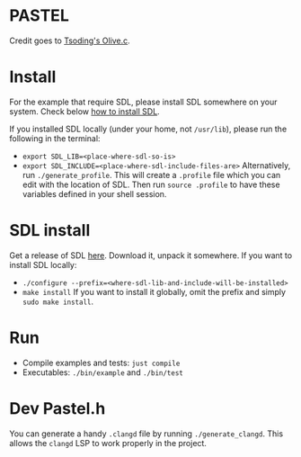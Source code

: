 # PASTEL
Credit goes to [Tsoding's Olive.c](https://github.com/tsoding/olive.c).

# Install
For the example that require SDL, please install SDL somewhere on your system.
Check below [how to install SDL](#SDL-install).

If you installed SDL locally (under your home, not `/usr/lib`),
please run the following in the terminal:
- `export SDL_LIB=<place-where-sdl-so-is>`
- `export SDL_INCLUDE=<place-where-sdl-include-files-are>`
Alternatively, run `./generate_profile`.
This will create a `.profile` file which you can edit with the location of SDL.
Then run `source .profile` to have these variables defined in your shell session.

# SDL install
Get a release of SDL [here](https://www.libsdl.org/).
Download it, unpack it somewhere.
If you want to install SDL locally:
- `./configure --prefix=<where-sdl-lib-and-include-will-be-installed>`
- `make install`
If you want to install it globally, omit the prefix and simply `sudo make install`.

# Run
- Compile examples and tests: `just compile`
- Executables: `./bin/example` and `./bin/test`

# Dev Pastel.h
You can generate a handy `.clangd` file by running `./generate_clangd`.
This allows the `clangd` LSP to work properly in the project.
